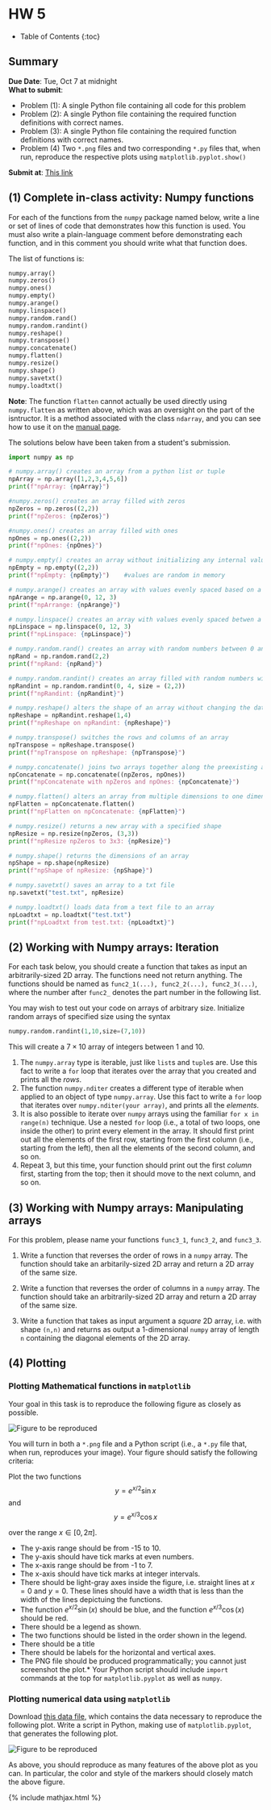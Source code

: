 ---
---

# HW 5

* Table of Contents
{:toc}


## Summary

**Due Date**: Tue, Oct 7 at midnight  
**What to submit**:  
- Problem (1): A single Python file containing all code for this problem
- Problem (2): A single Python file containing the required function definitions with correct names.
- Problem (3): A single Python file containing the required function definitions with correct names.
- Problem (4)  Two `*.png` files and two corresponding `*.py` files that, when run, reproduce the respective plots using `matplotlib.pyplot.show()`

**Submit at**: [This link](https://moodle.swarthmore.edu/mod/lti/view.php?id=767303) 

## (1) Complete in-class activity: Numpy functions

For each of the functions from the `numpy` package named below, write a line or set of lines of code that demonstrates how this function is used. You must also write a plain-language comment before demonstrating each function, and in this comment you should write what that function does.

The list of functions is:

~~~python
numpy.array()
numpy.zeros()
numpy.ones()
numpy.empty()
numpy.arange()
numpy.linspace()
numpy.random.rand()
numpy.random.randint()
numpy.reshape()
numpy.transpose()
numpy.concatenate()
numpy.flatten()
numpy.resize()
numpy.shape()
numpy.savetxt()
numpy.loadtxt()
~~~

**Note**: The function `flatten` cannot actually be used directly using `numpy.flatten` as written above, which was an oversight on the part of the isntructor. It is a method associated with the class `ndarray`, and you can see how to use it on the [manual page](https://numpy.org/doc/stable/reference/generated/numpy.ndarray.flatten.html).

The solutions below have been taken from a student's submission.

~~~python
import numpy as np

# numpy.array() creates an array from a python list or tuple
npArray = np.array([1,2,3,4,5,6])
print(f"npArray: {npArray}")

#numpy.zeros() creates an array filled with zeros
npZeros = np.zeros((2,2))
print(f"npZeros: {npZeros}")

#numpy.ones() creates an array filled with ones
npOnes = np.ones((2,2))
print(f"npOnes: {npOnes}")

# numpy.empty() creates an array without initializing any internal values
npEmpty = np.empty((2,2))
print(f"npEmpty: {npEmpty}")    #values are random in memory

# numpy.arange() creates an array with values evenly spaced based on a specified range
npArange = np.arange(0, 12, 3)
print(f"npArrange: {npArange}")

# numpy.linspace() creates an array with values evenly spaced betwen a start and end inclusive
npLinspace = np.linspace(0, 12, 3)
print(f"npLinspace: {npLinspace}")

# numpy.random.rand() creates an array with random numbers between 0 and 1
npRand = np.random.rand(2,2)
print(f"npRand: {npRand}")

# numpy.random.randint() creates an array filled with random numbers within a certain range
npRandint = np.random.randint(0, 4, size = (2,2))
print(f"npRandint: {npRandint}")

# numpy.reshape() alters the shape of an array without changing the data
npReshape = npRandint.reshape(1,4)
print(f"npReshape on npRandint: {npReshape}")

# numpy.transpose() switches the rows and columns of an array
npTranspose = npReshape.transpose()
print(f"npTranspose on npReshape: {npTranspose}")

# numpy.concatenate() joins two arrays together along the preexisting axis
npConcatenate = np.concatenate((npZeros, npOnes))
print(f"npConcatenate with npZeros and npOnes: {npConcatenate}")

# numpy.flatten() alters an array from multiple dimensions to one dimension
npFlatten = npConcatenate.flatten()
print(f"npFlatten on npConcatenate: {npFlatten}")

# numpy.resize() returns a new array with a specified shape
npResize = np.resize(npZeros, (3,3))
print(f"npResize npZeros to 3x3: {npResize}")

# numpy.shape() returns the dimensions of an array
npShape = np.shape(npResize)
print(f"npShape of npResize: {npShape}")

# numpy.savetxt() saves an array to a txt file
np.savetxt("test.txt", npResize)

# numpy.loadtxt() loads data from a text file to an array
npLoadtxt = np.loadtxt("test.txt")
print(f"npLoadtxt from test.txt: {npLoadtxt}")
~~~

## (2) Working with Numpy arrays: Iteration

For each task below, you should create a function that takes as input an arbitrarily-sized 2D array. The functions need not return anything. The functions should be named as `func2_1(...), func2_2(...), func2_3(...)`, where the number after `func2_` denotes the part number in the following list.


You may wish to test out your code on arrays of arbitrary size. Initialize random arrays of specified size using the syntax
~~~python
numpy.random.randint(1,10,size=(7,10))
~~~
This will create a $7 \times 10$ array of integers between 1 and 10.

1. The `numpy.array` type is iterable, just like `list`s and `tuple`s are. Use this fact to write a `for` loop that iterates over the array that you created and prints all the *rows*.
2. The function `numpy.nditer` creates a different type of iterable when applied to an object of type `numpy.array`. Use this fact to write a `for` loop that iterates over `numpy.nditer(your array)`, and prints all the *elements*.
3. It is also possible to iterate over `numpy` arrays using the familiar `for x in range(n)` technique. Use a nested `for` loop (i.e., a total of two loops, one inside the other) to print every element in the array. It should first print out all the elements of the first row, starting from the first column (i.e., starting from the left), then all the elements of the second column, and so on.
4. Repeat 3, but this time, your function should print out the first *column* first, starting from the top; then it should move to the next column, and so on.

## (3) Working with Numpy arrays: Manipulating arrays

For this problem, please name your functions `func3_1`, `func3_2`, and `func3_3`.

1. Write a function that reverses the order of rows in a `numpy` array. The function should take an arbitarily-sized 2D array and return a 2D array of the same size.

2. Write a function that reverses the order of columns in a `numpy` array. The function should take an arbitrarily-sized 2D array and return a 2D array of the same size.

3. Write a function that takes as input argument a *square* 2D array, i.e. with shape `(n,n)` and returns as output a 1-dimensional `numpy` array of length `n` containing the diagonal elements of the 2D array.


## (4) Plotting 

### Plotting Mathematical functions in `matplotlib`

Your goal in this task is to reproduce the following figure as closely as possible.

![Figure to be reproduced](example1.png)

You will turn in both a `*.png` file and a Python script (i.e., a `*.py` file that, when run, reproduces your image). Your figure should satisfy the following criteria:

Plot the two functions $$y = e^{x/2} \sin x$$ and $$y = e^{x/3} \cos x$$

over the range $x \in [0,2\pi]$.

* The y-axis range should be from -15 to 10.
* The y-axis should have tick marks at even numbers.
* The x-axis range should be from -1 to 7.
* The x-axis should have tick marks at integer intervals.
* There should be light-gray axes inside the figure, i.e. straight lines at $x=0$ and $y = 0$. These lines should have a width that is less than the width of the lines depictuing the functions.
* The function $e^{x/2}\sin(x)$ should be blue, and the function $e^{x/3}\cos(x)$ should be red.
* There should be a legend as shown.
* The two functions should be listed in the order shown in the legend.
* There should be a title
* There should be labels for the horizontal and vertical axes.
* The PNG file should be produced programmatically; you cannot just screenshot the plot.* Your Python script should include `import` commands at the top for `matplotlib.pyplot` as well as `numpy`.

### Plotting numerical data using `matplotlib`

Download [this data file](HW5_prob4_data.csv), which contains the data necessary to reproduce the following plot. Write a script in Python, making use of `matplotlib.pyplot`, that generates the following plot.

![Figure to be reproduced](example2.png)

As above, you should reproduce as many features of the above plot as you can. In particular, the color and style of the markers should closely match the above figure.


{% include mathjax.html %}
